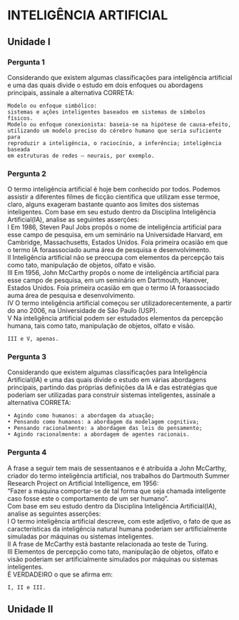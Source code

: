 # INTELIGÊNCIA ARTIFICIAL

## Unidade I

### Pergunta 1  

Considerando que existem algumas classificações para inteligência artificial e uma das quais divide o estudo em dois enfoques ou abordagens principais, assinale a alternativa CORRETA:  

```"
Modelo ou enfoque simbólico:  
sistemas e ações inteligentes baseados em sistemas de símbolos físicos. 
Modelo ou enfoque conexionista: baseia-se na hipótese de causa-efeito, 
utilizando um modelo preciso do cérebro humano que seria suficiente para 
reproduzir a inteligência, o raciocínio, a inferência; inteligência baseada 
em estruturas de redes – neurais, por exemplo.
```

### Pergunta 2

O termo inteligência artificial é hoje bem conhecido por todos. Podemos assistir a diferentes filmes de ficção científica que utilizam esse termoe, claro, alguns exageram bastante quanto aos limites dos sistemas inteligentes. Com base em seu estudo dentro da Disciplina Inteligência Artificial(IA), analise as seguintes asserções:  
I Em 1986, Steven Paul Jobs propôs o nome de inteligência artificial para esse campo de pesquisa, em um seminário na Universidade Harvard, em Cambridge, Massachusetts, Estados Unidos. Foia primeira ocasião em que o termo IA foraassociado auma área de pesquisa e desenvolvimento.  
II Inteligência artificial não se preocupa com elementos da percepção tais como tato, manipulação de objetos, olfato e visão.  
III Em 1956, John McCarthy propôs o nome de inteligência artificial para esse campo de pesquisa, em um seminário em Dartmouth, Hanover, Estados Unidos. Foia primeira ocasião em que o termo IA foraassociado auma área de pesquisa e desenvolvimento.  
IV O termo inteligência artificial começou ser utilizadorecentemente, a partir do ano 2006, na Universidade de São Paulo (USP).  
V Na inteligência artificial podem ser estudados elementos da percepção humana, tais como tato, manipulação de objetos, olfato e visão.  

```"
III e V, apenas.
```

### Pergunta 3

Considerando que existem algumas classificações para Inteligência Artificial(IA) e uma das quais divide o estudo em várias abordagens principais, partindo das próprias definições da IA e das estratégias que poderiam ser utilizadas para construir sistemas inteligentes, assinale a alternativa CORRETA:  

```"
• Agindo como humanos: a abordagem da atuação;  
• Pensando como humanos: a abordagem da modelagem cognitiva;  
• Pensando racionalmente: a abordagem das leis do pensamento;  
• Agindo racionalmente: a abordagem de agentes racionais.  
```

### Pergunta 4

A frase a seguir tem mais de sessentaanos e é atribuída a John McCarthy, criador do termo inteligência artificial, nos trabalhos do Dartmouth Summer Research Project on Artificial Intelligence, em 1956:  
“Fazer a máquina comportar-se de tal forma que seja chamada inteligente caso fosse este o comportamento de um ser humano”.  
Com base em seu estudo dentro da Disciplina Inteligência Artificial(IA), analise as seguintes asserções:  
I O termo inteligência artificial descreve, com este adjetivo, o fato de que as características da inteligência natural humana poderiam ser artificialmente simuladas por máquinas ou sistemas inteligentes.  
II A frase de McCarthy está bastante relacionada ao teste de Turing.  
III Elementos de percepção como tato, manipulação de objetos, olfato e visão poderiam ser artificialmente simulados por máquinas ou sistemas inteligentes.  
É VERDADEIRO o que se afirma em:  

```"
I, II e III.
```

## Unidade II
